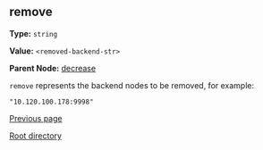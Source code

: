 remove
----------

**Type:** `string`

**Value:** `<removed-backend-str>`

**Parent Node:** [decrease](decrease.md)

`remove` represents the backend nodes to be removed, for example:

    "10.120.100.178:9998"

[Previous page](../table.md)

[Root directory](../../../index.md)